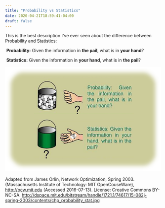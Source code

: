 ```yaml
---
title: "Probability vs Statistics"
date: 2020-04-21T18:59:41-04:00
draft: false
---
```


This is the best description I've ever seen about the difference between Probability and Statistics: 

​	**Probability:** Given the information in **the pail**, what is in **your hand**?

​	**Statistics:**    Given the information in **your hand**, what is in **the pail**? 

<!--more-->

![image-20200422183046586](image-20200422183046586.png)

Adapted from James Orlin, Network Optimization, Spring 2003. (Massachusetts Institute of Technology: MIT OpenCouseWare), http://ocw.mit.edu (Accessed 2016-07-13). License: Creative Commons BY-NC-SA. http://dspace.mit.edu/bitstream/handle/1721.1/74617/15-082j-spring-2003/contents/chp_probability_stat.jpg